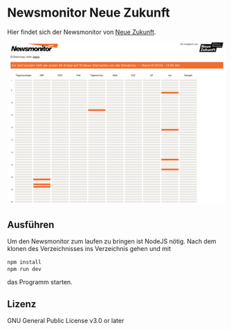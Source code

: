 # Newsmonitor Neue Zukunft

Hier findet sich der Newsmonitor von [Neue Zukunft](https://www.neuezukunft.info).

![Example](https://github.com/neue-zukunft/newsmonitor/blob/main/public/newsmonitor.png)

## Ausführen
Um den Newsmonitor zum laufen zu bringen ist NodeJS nötig. Nach dem klonen des Verzeichnisses ins Verzeichnis gehen und mit  
```
npm install
npm run dev
```
das Programm starten.

## Lizenz
GNU General Public License v3.0 or later
